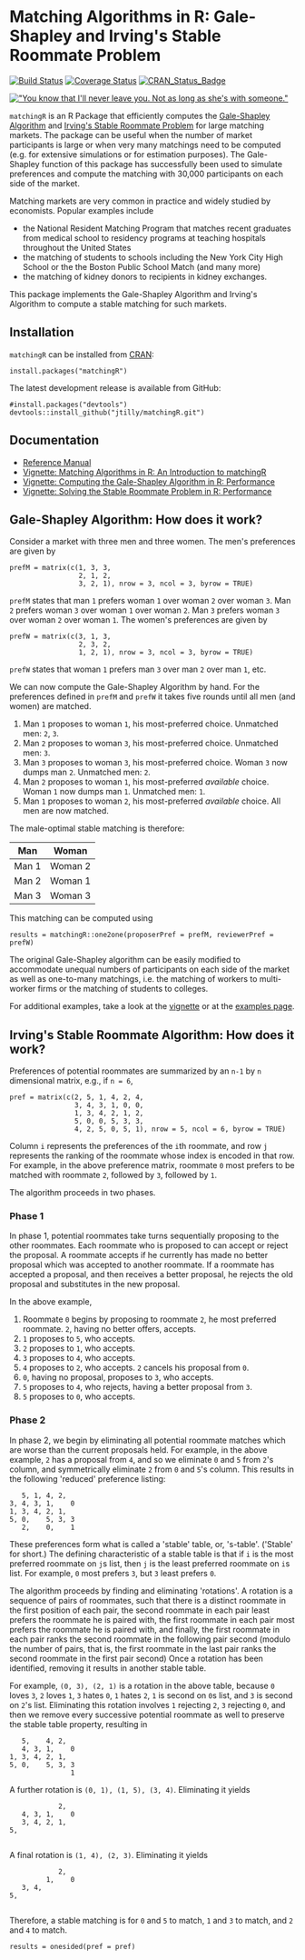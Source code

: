 Matching Algorithms in R: Gale-Shapley and Irving's Stable Roommate Problem
===============
[![Build Status](https://travis-ci.org/jtilly/matchingR.png)](https://travis-ci.org/jtilly/matchingR) 
[![Coverage Status](https://coveralls.io/repos/jtilly/matchingR/badge.svg?branch=master)](https://coveralls.io/r/jtilly/matchingR?branch=master)
[![CRAN_Status_Badge](http://www.r-pkg.org/badges/version/matchingR)](http://cran.r-project.org/web/packages/matchingR)


[!["You know that I'll never leave you. Not as long as she's with someone."](http://imgs.xkcd.com/comics/all_the_girls.png)](http://xkcd.com/770/ "You know that I'll never leave you. Not as long as she's with someone.")


`matchingR` is an R Package that efficiently computes the [Gale-Shapley Algorithm](http://en.wikipedia.org/wiki/Stable_marriage_problem) and [Irving's Stable Roommate Problem](https://en.wikipedia.org/wiki/Stable_roommates_problem) for large matching markets. The package can be useful when the number of market participants is large or when very many matchings need to be computed (e.g. for extensive simulations or for estimation purposes). The Gale-Shapley function of this package has successfully been used to simulate preferences and compute the matching with 30,000 participants on each side of the market.

Matching markets are very common in practice and widely studied by economists. Popular examples include
* the National Resident Matching Program that matches recent graduates from medical school to residency programs at teaching hospitals throughout the United States
* the matching of students to schools including the New York City High School or the the Boston Public School Match (and many more)
* the matching of kidney donors to recipients in kidney exchanges.

This package implements the Gale-Shapley Algorithm and Irving's Algorithm to compute a stable matching for such markets.

Installation
------------

`matchingR` can be installed from [CRAN](http://cran.r-project.org/web/packages/matchingR/):
```{r}
install.packages("matchingR")
```
The latest development release is available from GitHub:
```{r}
#install.packages("devtools")
devtools::install_github("jtilly/matchingR.git")
```

## Documentation
* [Reference Manual](http://jtilly.io/matchingR/matchingR-documentation.pdf "Computing Stable Matchings in R: Reference Manual for matchingR")
* [Vignette: Matching Algorithms in R: An Introduction to matchingR](http://jtilly.io/matchingR/matchingR-intro.html "Matching Algorithms in R: An Introduction to matchingR")
* [Vignette: Computing the Gale-Shapley Algorithm in R: Performance](http://jtilly.io/matchingR/matchingR-performance-galeshapley.html "Computing the Gale-Shapley Algorithm in R: Performance")
* [Vignette: Solving the Stable Roommate Problem in R: Performance](http://jtilly.io/matchingR/matchingR-performance-roommate.html "Solving the Stable Roommate Problem in R: Performance")

## Gale-Shapley Algorithm: How does it work?
Consider a market with three men and three women. The men's preferences are given by
```{r}
prefM = matrix(c(1, 3, 3,
                 2, 1, 2,
                 3, 2, 1), nrow = 3, ncol = 3, byrow = TRUE)
```
`prefM` states that man `1` prefers woman `1` over woman `2` over woman `3`. Man `2` prefers woman `3` over woman `1` over woman `2`. Man `3` prefers woman `3` over woman `2` over woman `1`. The women's preferences are given by
```{r}
prefW = matrix(c(3, 1, 3,
                 2, 3, 2,
                 1, 2, 1), nrow = 3, ncol = 3, byrow = TRUE)
```
`prefW` states that woman `1` prefers man `3` over man `2` over man `1`, etc. 

We can now compute the Gale-Shapley Algorithm by hand. For the preferences defined in `prefM` and `prefW` it takes five rounds until all men (and women) are matched. 

1. Man `1` proposes to woman `1`, his most-preferred choice. 
    Unmatched men: `2`, `3`.
2. Man `2` proposes to woman `3`, his most-preferred choice. 
    Unmatched men: `3`.
3. Man `3` proposes to woman `3`, his most-preferred choice. 
    Woman `3` now dumps man `2`. 
    Unmatched men: `2`.
4. Man `2` proposes to woman `1`, his most-preferred *available* choice.  
    Woman `1` now dumps man `1`. 
    Unmatched men: `1`.
5. Man `1` proposes to woman `2`, his most-preferred *available* choice. 
    All men are now matched.

The male-optimal stable matching is therefore:

|   Man  |  Woman   |
|--------|----------|
|  Man 1 |  Woman 2 |
|  Man 2 |  Woman 1 |
|  Man 3 |  Woman 3 |

This matching can be computed using
```{r}
results = matchingR::one2one(proposerPref = prefM, reviewerPref = prefW)
```
The original Gale-Shapley algorithm can be easily modified to accommodate unequal numbers of participants on each side of the market as well as one-to-many matchings, i.e. the matching of workers to multi-worker firms or the matching of students to colleges.

For additional examples, take a look at the [vignette](http://jtilly.io/matchingR/matchingR-intro.html) or at the [examples page](EXAMPLES.md).

## Irving's Stable Roommate Algorithm: How does it work?

Preferences of potential roommates are summarized by an `n-1` by `n` dimensional matrix, e.g., if `n = 6`, 
```{r}
pref = matrix(c(2, 5, 1, 4, 2, 4,
                3, 4, 3, 1, 0, 0,
                1, 3, 4, 2, 1, 2,
                5, 0, 0, 5, 3, 3,
                4, 2, 5, 0, 5, 1), nrow = 5, ncol = 6, byrow = TRUE)
```
Column `i` represents the preferences of the `i`th roommate, and row `j` represents the ranking of the roommate whose index is encoded in that row. For example, in the above preference matrix, roommate `0` most prefers to be matched with roommate `2`, followed by `3`, followed by `1`.

The algorithm proceeds in two phases.

### Phase 1

In phase 1, potential roommates take turns sequentially proposing to the other roommates. Each roommate who is proposed to can accept or reject the proposal. A roommate accepts if he currently has made no better proposal which was accepted to another roommate. If a roommate has accepted a proposal, and then receives a better proposal, he rejects the old proposal and substitutes in the new proposal. 

In the above example, 

1. Roommate `0` begins by proposing to roommate `2`, he most preferred roommate. `2`, having no better offers, accepts.
2. `1` proposes to `5`, who accepts.
3. `2` proposes to `1`, who accepts.
4. `3` proposes to `4`, who accepts.
5. `4` proposes to `2`, who accepts. `2` cancels his proposal from `0`.
6. `0`, having no proposal, proposes to `3`, who accepts.
7. `5` proposes to `4`, who rejects, having a better proposal from `3`.
8. `5` proposes to `0`, who accepts.

### Phase 2

In phase 2, we begin by eliminating all potential roommate matches which are worse than the current proposals held. For example, in the above example, `2` has a proposal from `4`, and so we eliminate `0` and `5` from `2`'s column, and symmetrically eliminate `2` from `0` and `5`'s column. This results in the following 'reduced' preference listing:
```
   5, 1, 4, 2,  
3, 4, 3, 1,    0
1, 3, 4, 2, 1,  
5, 0,    5, 3, 3
   2,    0,    1
```
These preferences form what is called a 'stable' table, or, 's-table'. ('Stable' for short.) The defining characteristic of a stable table is that if `i` is the most preferred roommate on `j`s list, then `j` is the least preferred roommate on `i`s list. For example, `0` most prefers `3`, but `3` least prefers `0`. 

The algorithm proceeds by finding and eliminating 'rotations'. A rotation is a sequence of pairs of roommates, such that there is a distinct roommate in the first position of each pair, the second roommate in each pair least prefers the roommate he is paired with, the first roommate in each pair most prefers the roommate he is paired with, and finally, the first roommate in each pair ranks the second roommate in the following pair second (modulo the number of pairs, that is, the first roommate in the last pair ranks the second roommate in the first pair second) Once a rotation has been identified, removing it results in another stable table.

For example, `(0, 3), (2, 1)` is a rotation in the above table, because `0` loves `3`, `2` loves `1`, `3` hates `0`, `1` hates `2`, `1` is second on `0`s list, and `3` is second on `2`'s list. Eliminating this rotation involves `1` rejecting `2`, `3` rejecting `0`, and then we remove every successive potential roommate as well to preserve the stable table property, resulting in
```
   5,    4, 2,  
   4, 3, 1,    0
1, 3, 4, 2, 1,  
5, 0,    5, 3, 3
               1
```
A further rotation is `(0, 1), (1, 5), (3, 4)`. Eliminating it yields
```
            2,  
   4, 3, 1,    0
   3, 4, 2, 1,  
5,              
                
```
A final rotation is `(1, 4), (2, 3)`. Eliminating it yields
```
            2,  
         1,    0
   3, 4,        
5,              
                
```
Therefore, a stable matching is for `0` and `5` to match, `1` and `3` to match, and `2` and `4` to match. 
```{r}
results = onesided(pref = pref)
```
